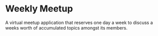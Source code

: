 # Weekly Meetup
A virtual meetup application that reserves one day a week to discuss a weeks worth of accumulated topics amongst its members.